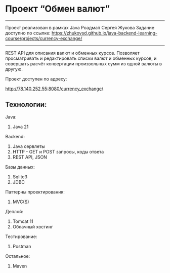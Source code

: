 # Проект “Обмен валют” 
____
Проект реализован в рамках Java Роадмап Сергея Жукова
Задание доступно по ссылке: 
https://zhukovsd.github.io/java-backend-learning-course/projects/currency-exchange/
____
REST API для описания валют и обменных курсов. 
Позволяет просматривать и редактировать списки валют и обменных курсов, и совершать расчёт конвертации произвольных сумм из одной валюты в другую.

Проект доступен по адресу:

http://78.140.252.55:8080/currency_exchange/

## Технологии:

Java:
1. Java 21

Backend:
1. Java сервлеты
2. HTTP - GET и POST запросы, коды ответа
3. REST API, JSON

Базы данных: 
1. Sqlite3 
2. JDBC

Паттерны проектирования:
1. MVC(S)

Деплой:
1. Tomcat 11
2. Облачный хостинг

Тестирование:
1. Postman

Остальное:
1. Maven


